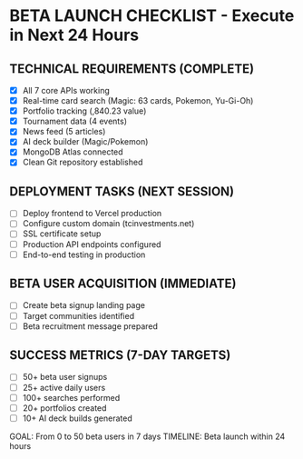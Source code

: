﻿#  BETA LAUNCH CHECKLIST - Execute in Next 24 Hours

##  TECHNICAL REQUIREMENTS (COMPLETE)
- [x] All 7 core APIs working
- [x] Real-time card search (Magic: 63 cards, Pokemon, Yu-Gi-Oh)
- [x] Portfolio tracking (,840.23 value)
- [x] Tournament data (4 events)
- [x] News feed (5 articles)
- [x] AI deck builder (Magic/Pokemon)
- [x] MongoDB Atlas connected
- [x] Clean Git repository established

##  DEPLOYMENT TASKS (NEXT SESSION)
- [ ] Deploy frontend to Vercel production
- [ ] Configure custom domain (tcinvestments.net)
- [ ] SSL certificate setup
- [ ] Production API endpoints configured
- [ ] End-to-end testing in production

##  BETA USER ACQUISITION (IMMEDIATE)
- [ ] Create beta signup landing page
- [ ] Target communities identified
- [ ] Beta recruitment message prepared

##  SUCCESS METRICS (7-DAY TARGETS)
- [ ] 50+ beta user signups
- [ ] 25+ active daily users
- [ ] 100+ searches performed
- [ ] 20+ portfolios created
- [ ] 10+ AI deck builds generated

GOAL: From 0 to 50 beta users in 7 days
TIMELINE: Beta launch within 24 hours

